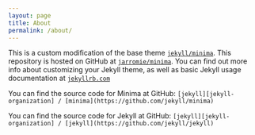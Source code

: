 ```yaml
---
layout: page
title: About
permalink: /about/
---
```


This is a custom modification of the base theme [`jekyll/minima`](https://github.com/jekyll/minima). This repository is hosted on GitHub at [`jarromie/minima`](https://github.com/jarromie/minima). You can find out more info about customizing your Jekyll theme, as well as basic Jekyll usage documentation at [`jekyllrb.com`](https://jekyllrb.com/)

You can find the source code for Minima at GitHub:
`[jekyll][jekyll-organization] /
[minima](https://github.com/jekyll/minima)`

You can find the source code for Jekyll at GitHub:
`[jekyll][jekyll-organization] /
[jekyll](https://github.com/jekyll/jekyll)`


[jekyll-organization]: https://github.com/jekyll
